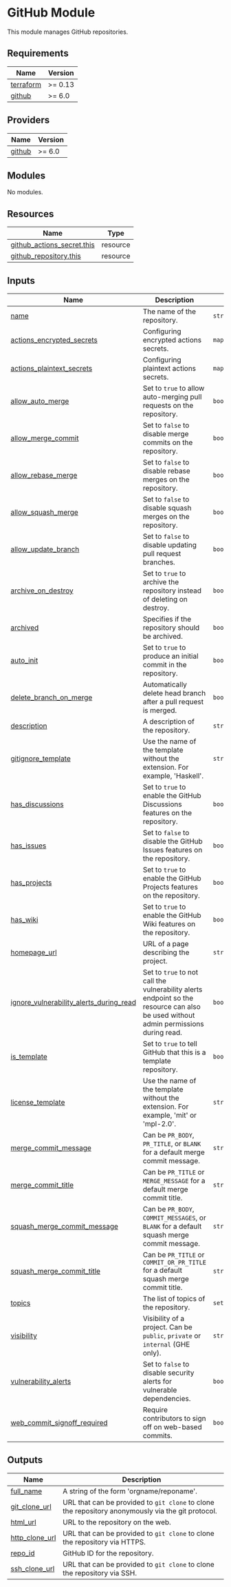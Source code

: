# GitHub Module

This module manages GitHub repositories.

<!-- BEGINNING OF PRE-COMMIT-TERRAFORM DOCS HOOK -->
## Requirements

| Name | Version |
|------|---------|
| <a name="requirement_terraform"></a> [terraform](#requirement\_terraform) | >= 0.13 |
| <a name="requirement_github"></a> [github](#requirement\_github) | >= 6.0 |

## Providers

| Name | Version |
|------|---------|
| <a name="provider_github"></a> [github](#provider\_github) | >= 6.0 |

## Modules

No modules.

## Resources

| Name | Type |
|------|------|
| [github_actions_secret.this](https://registry.terraform.io/providers/integrations/github/latest/docs/resources/actions_secret) | resource |
| [github_repository.this](https://registry.terraform.io/providers/integrations/github/latest/docs/resources/repository) | resource |

## Inputs

| Name | Description | Type | Default | Required |
|------|-------------|------|---------|:--------:|
| <a name="input_name"></a> [name](#input\_name) | The name of the repository. | `string` | n/a | yes |
| <a name="input_actions_encrypted_secrets"></a> [actions\_encrypted\_secrets](#input\_actions\_encrypted\_secrets) | Configuring encrypted actions secrets. | `map(string)` | `{}` | no |
| <a name="input_actions_plaintext_secrets"></a> [actions\_plaintext\_secrets](#input\_actions\_plaintext\_secrets) | Configuring plaintext actions secrets. | `map(string)` | `{}` | no |
| <a name="input_allow_auto_merge"></a> [allow\_auto\_merge](#input\_allow\_auto\_merge) | Set to `true` to allow auto-merging pull requests on the repository. | `bool` | `false` | no |
| <a name="input_allow_merge_commit"></a> [allow\_merge\_commit](#input\_allow\_merge\_commit) | Set to `false` to disable merge commits on the repository. | `bool` | `true` | no |
| <a name="input_allow_rebase_merge"></a> [allow\_rebase\_merge](#input\_allow\_rebase\_merge) | Set to `false` to disable rebase merges on the repository. | `bool` | `true` | no |
| <a name="input_allow_squash_merge"></a> [allow\_squash\_merge](#input\_allow\_squash\_merge) | Set to `false` to disable squash merges on the repository. | `bool` | `true` | no |
| <a name="input_allow_update_branch"></a> [allow\_update\_branch](#input\_allow\_update\_branch) | Set to `false` to disable updating pull request branches. | `bool` | `true` | no |
| <a name="input_archive_on_destroy"></a> [archive\_on\_destroy](#input\_archive\_on\_destroy) | Set to `true` to archive the repository instead of deleting on destroy. | `bool` | `false` | no |
| <a name="input_archived"></a> [archived](#input\_archived) | Specifies if the repository should be archived. | `bool` | `false` | no |
| <a name="input_auto_init"></a> [auto\_init](#input\_auto\_init) | Set to `true` to produce an initial commit in the repository. | `bool` | `false` | no |
| <a name="input_delete_branch_on_merge"></a> [delete\_branch\_on\_merge](#input\_delete\_branch\_on\_merge) | Automatically delete head branch after a pull request is merged. | `bool` | `false` | no |
| <a name="input_description"></a> [description](#input\_description) | A description of the repository. | `string` | `null` | no |
| <a name="input_gitignore_template"></a> [gitignore\_template](#input\_gitignore\_template) | Use the name of the template without the extension. For example, 'Haskell'. | `string` | `null` | no |
| <a name="input_has_discussions"></a> [has\_discussions](#input\_has\_discussions) | Set to `true` to enable the GitHub Discussions features on the repository. | `bool` | `false` | no |
| <a name="input_has_issues"></a> [has\_issues](#input\_has\_issues) | Set to `false` to disable the GitHub Issues features on the repository. | `bool` | `true` | no |
| <a name="input_has_projects"></a> [has\_projects](#input\_has\_projects) | Set to `true` to enable the GitHub Projects features on the repository. | `bool` | `false` | no |
| <a name="input_has_wiki"></a> [has\_wiki](#input\_has\_wiki) | Set to `true` to enable the GitHub Wiki features on the repository. | `bool` | `false` | no |
| <a name="input_homepage_url"></a> [homepage\_url](#input\_homepage\_url) | URL of a page describing the project. | `string` | `null` | no |
| <a name="input_ignore_vulnerability_alerts_during_read"></a> [ignore\_vulnerability\_alerts\_during\_read](#input\_ignore\_vulnerability\_alerts\_during\_read) | Set to `true` to not call the vulnerability alerts endpoint so the resource can also be used without admin permissions during read. | `bool` | `null` | no |
| <a name="input_is_template"></a> [is\_template](#input\_is\_template) | Set to `true` to tell GitHub that this is a template repository. | `bool` | `false` | no |
| <a name="input_license_template"></a> [license\_template](#input\_license\_template) | Use the name of the template without the extension. For example, 'mit' or 'mpl-2.0'. | `string` | `null` | no |
| <a name="input_merge_commit_message"></a> [merge\_commit\_message](#input\_merge\_commit\_message) | Can be `PR_BODY`, `PR_TITLE`, or `BLANK` for a default merge commit message. | `string` | `"PR_TITLE"` | no |
| <a name="input_merge_commit_title"></a> [merge\_commit\_title](#input\_merge\_commit\_title) | Can be `PR_TITLE` or `MERGE_MESSAGE` for a default merge commit title. | `string` | `"MERGE_MESSAGE"` | no |
| <a name="input_squash_merge_commit_message"></a> [squash\_merge\_commit\_message](#input\_squash\_merge\_commit\_message) | Can be `PR_BODY`, `COMMIT_MESSAGES`, or `BLANK` for a default squash merge commit message. | `string` | `"COMMIT_MESSAGES"` | no |
| <a name="input_squash_merge_commit_title"></a> [squash\_merge\_commit\_title](#input\_squash\_merge\_commit\_title) | Can be `PR_TITLE` or `COMMIT_OR_PR_TITLE` for a default squash merge commit title. | `string` | `"COMMIT_OR_PR_TITLE"` | no |
| <a name="input_topics"></a> [topics](#input\_topics) | The list of topics of the repository. | `set(string)` | `[]` | no |
| <a name="input_visibility"></a> [visibility](#input\_visibility) | Visibility of a project. Can be `public`, `private` or `internal` (GHE only). | `string` | `"public"` | no |
| <a name="input_vulnerability_alerts"></a> [vulnerability\_alerts](#input\_vulnerability\_alerts) | Set to `false` to disable security alerts for vulnerable dependencies. | `bool` | `true` | no |
| <a name="input_web_commit_signoff_required"></a> [web\_commit\_signoff\_required](#input\_web\_commit\_signoff\_required) | Require contributors to sign off on web-based commits. | `bool` | `false` | no |

## Outputs

| Name | Description |
|------|-------------|
| <a name="output_full_name"></a> [full\_name](#output\_full\_name) | A string of the form 'orgname/reponame'. |
| <a name="output_git_clone_url"></a> [git\_clone\_url](#output\_git\_clone\_url) | URL that can be provided to `git clone` to clone the repository anonymously via the git protocol. |
| <a name="output_html_url"></a> [html\_url](#output\_html\_url) | URL to the repository on the web. |
| <a name="output_http_clone_url"></a> [http\_clone\_url](#output\_http\_clone\_url) | URL that can be provided to `git clone` to clone the repository via HTTPS. |
| <a name="output_repo_id"></a> [repo\_id](#output\_repo\_id) | GitHub ID for the repository. |
| <a name="output_ssh_clone_url"></a> [ssh\_clone\_url](#output\_ssh\_clone\_url) | URL that can be provided to `git clone` to clone the repository via SSH. |
<!-- END OF PRE-COMMIT-TERRAFORM DOCS HOOK -->
